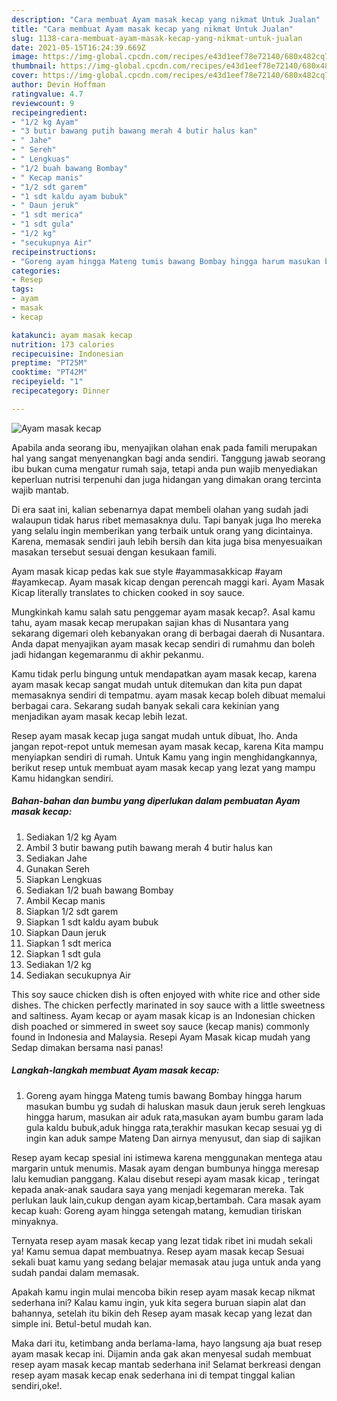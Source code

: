 ```yaml
---
description: "Cara membuat Ayam masak kecap yang nikmat Untuk Jualan"
title: "Cara membuat Ayam masak kecap yang nikmat Untuk Jualan"
slug: 1138-cara-membuat-ayam-masak-kecap-yang-nikmat-untuk-jualan
date: 2021-05-15T16:24:39.669Z
image: https://img-global.cpcdn.com/recipes/e43d1eef78e72140/680x482cq70/ayam-masak-kecap-foto-resep-utama.jpg
thumbnail: https://img-global.cpcdn.com/recipes/e43d1eef78e72140/680x482cq70/ayam-masak-kecap-foto-resep-utama.jpg
cover: https://img-global.cpcdn.com/recipes/e43d1eef78e72140/680x482cq70/ayam-masak-kecap-foto-resep-utama.jpg
author: Devin Hoffman
ratingvalue: 4.7
reviewcount: 9
recipeingredient:
- "1/2 kg Ayam"
- "3 butir bawang putih bawang merah 4 butir halus kan"
- " Jahe"
- " Sereh"
- " Lengkuas"
- "1/2 buah bawang Bombay"
- " Kecap manis"
- "1/2 sdt garem"
- "1 sdt kaldu ayam bubuk"
- " Daun jeruk"
- "1 sdt merica"
- "1 sdt gula"
- "1/2 kg"
- "secukupnya Air"
recipeinstructions:
- "Goreng ayam hingga Mateng tumis bawang Bombay hingga harum masukan bumbu yg sudah di haluskan masuk daun jeruk sereh lengkuas hingga harum, masukan air aduk rata,masukan ayam bumbu garam lada gula kaldu bubuk,aduk hingga rata,terakhir masukan kecap sesuai yg di ingin kan aduk sampe Mateng Dan airnya menyusut, dan siap di sajikan"
categories:
- Resep
tags:
- ayam
- masak
- kecap

katakunci: ayam masak kecap 
nutrition: 173 calories
recipecuisine: Indonesian
preptime: "PT25M"
cooktime: "PT42M"
recipeyield: "1"
recipecategory: Dinner

---
```



![Ayam masak kecap](https://img-global.cpcdn.com/recipes/e43d1eef78e72140/680x482cq70/ayam-masak-kecap-foto-resep-utama.jpg)

Apabila anda seorang ibu, menyajikan olahan enak pada famili merupakan hal yang sangat menyenangkan bagi anda sendiri. Tanggung jawab seorang ibu bukan cuma mengatur rumah saja, tetapi anda pun wajib menyediakan keperluan nutrisi terpenuhi dan juga hidangan yang dimakan orang tercinta wajib mantab.

Di era  saat ini, kalian sebenarnya dapat membeli olahan yang sudah jadi walaupun tidak harus ribet memasaknya dulu. Tapi banyak juga lho mereka yang selalu ingin memberikan yang terbaik untuk orang yang dicintainya. Karena, memasak sendiri jauh lebih bersih dan kita juga bisa menyesuaikan masakan tersebut sesuai dengan kesukaan famili. 

Ayam masak kicap pedas kak sue style #ayammasakkicap #ayam #ayamkecap. Ayam masak kicap dengan perencah maggi kari. Ayam Masak Kicap literally translates to chicken cooked in soy sauce.

Mungkinkah kamu salah satu penggemar ayam masak kecap?. Asal kamu tahu, ayam masak kecap merupakan sajian khas di Nusantara yang sekarang digemari oleh kebanyakan orang di berbagai daerah di Nusantara. Anda dapat menyajikan ayam masak kecap sendiri di rumahmu dan boleh jadi hidangan kegemaranmu di akhir pekanmu.

Kamu tidak perlu bingung untuk mendapatkan ayam masak kecap, karena ayam masak kecap sangat mudah untuk ditemukan dan kita pun dapat memasaknya sendiri di tempatmu. ayam masak kecap boleh dibuat memalui berbagai cara. Sekarang sudah banyak sekali cara kekinian yang menjadikan ayam masak kecap lebih lezat.

Resep ayam masak kecap juga sangat mudah untuk dibuat, lho. Anda jangan repot-repot untuk memesan ayam masak kecap, karena Kita mampu menyiapkan sendiri di rumah. Untuk Kamu yang ingin menghidangkannya, berikut resep untuk membuat ayam masak kecap yang lezat yang mampu Kamu hidangkan sendiri.

<!--inarticleads1-->

##### Bahan-bahan dan bumbu yang diperlukan dalam pembuatan Ayam masak kecap:

1. Sediakan 1/2 kg Ayam
1. Ambil 3 butir bawang putih bawang merah 4 butir halus kan
1. Sediakan  Jahe
1. Gunakan  Sereh
1. Siapkan  Lengkuas
1. Sediakan 1/2 buah bawang Bombay
1. Ambil  Kecap manis
1. Siapkan 1/2 sdt garem
1. Siapkan 1 sdt kaldu ayam bubuk
1. Siapkan  Daun jeruk
1. Siapkan 1 sdt merica
1. Siapkan 1 sdt gula
1. Sediakan 1/2 kg
1. Sediakan secukupnya Air


This soy sauce chicken dish is often enjoyed with white rice and other side dishes. The chicken perfectly marinated in soy sauce with a little sweetness and saltiness. Ayam kecap or ayam masak kicap is an Indonesian chicken dish poached or simmered in sweet soy sauce (kecap manis) commonly found in Indonesia and Malaysia. Resepi Ayam Masak kicap mudah yang Sedap dimakan bersama nasi panas! 

<!--inarticleads2-->

##### Langkah-langkah membuat Ayam masak kecap:

1. Goreng ayam hingga Mateng tumis bawang Bombay hingga harum masukan bumbu yg sudah di haluskan masuk daun jeruk sereh lengkuas hingga harum, masukan air aduk rata,masukan ayam bumbu garam lada gula kaldu bubuk,aduk hingga rata,terakhir masukan kecap sesuai yg di ingin kan aduk sampe Mateng Dan airnya menyusut, dan siap di sajikan


Resep ayam kecap spesial ini istimewa karena menggunakan mentega atau margarin untuk menumis. Masak ayam dengan bumbunya hingga meresap lalu kemudian panggang. Kalau disebut resepi ayam masak kicap , teringat kepada anak-anak saudara saya yang menjadi kegemaran mereka. Tak perlukan lauk lain,cukup dengan ayam kicap,bertambah. Cara masak ayam kecap kuah: Goreng ayam hingga setengah matang, kemudian tiriskan minyaknya. 

Ternyata resep ayam masak kecap yang lezat tidak ribet ini mudah sekali ya! Kamu semua dapat membuatnya. Resep ayam masak kecap Sesuai sekali buat kamu yang sedang belajar memasak atau juga untuk anda yang sudah pandai dalam memasak.

Apakah kamu ingin mulai mencoba bikin resep ayam masak kecap nikmat sederhana ini? Kalau kamu ingin, yuk kita segera buruan siapin alat dan bahannya, setelah itu bikin deh Resep ayam masak kecap yang lezat dan simple ini. Betul-betul mudah kan. 

Maka dari itu, ketimbang anda berlama-lama, hayo langsung aja buat resep ayam masak kecap ini. Dijamin anda gak akan menyesal sudah membuat resep ayam masak kecap mantab sederhana ini! Selamat berkreasi dengan resep ayam masak kecap enak sederhana ini di tempat tinggal kalian sendiri,oke!.

